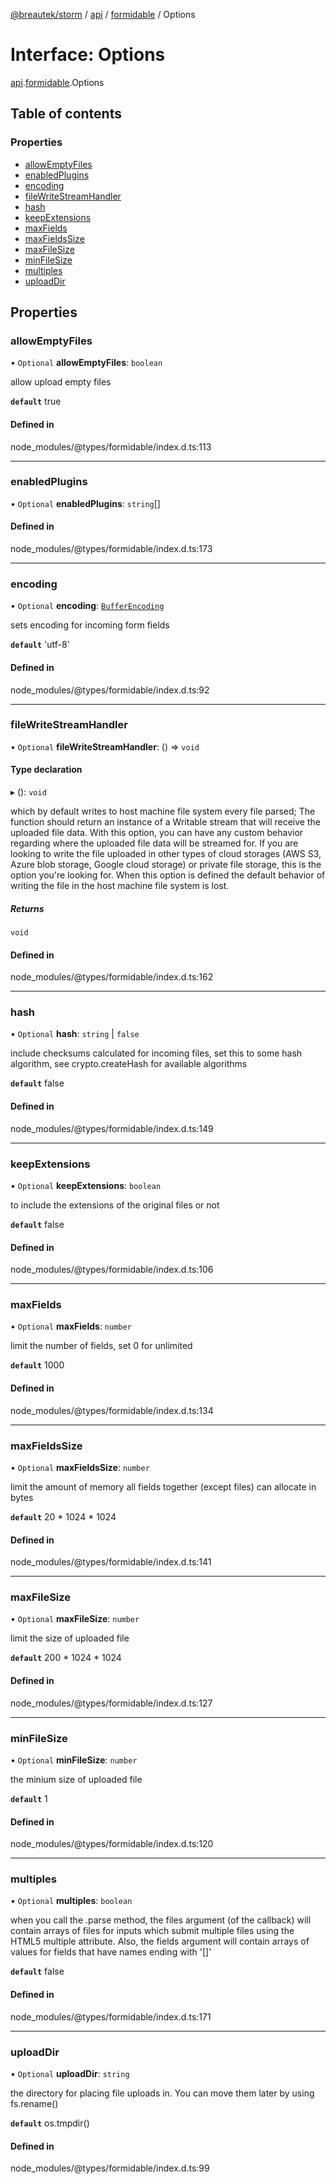 [@breautek/storm](../README.md) / [api](../modules/api.md) / [formidable](../modules/api.formidable.md) / Options

# Interface: Options

[api](../modules/api.md).[formidable](../modules/api.formidable.md).Options

## Table of contents

### Properties

- [allowEmptyFiles](api.formidable.Options.md#allowemptyfiles)
- [enabledPlugins](api.formidable.Options.md#enabledplugins)
- [encoding](api.formidable.Options.md#encoding)
- [fileWriteStreamHandler](api.formidable.Options.md#filewritestreamhandler)
- [hash](api.formidable.Options.md#hash)
- [keepExtensions](api.formidable.Options.md#keepextensions)
- [maxFields](api.formidable.Options.md#maxfields)
- [maxFieldsSize](api.formidable.Options.md#maxfieldssize)
- [maxFileSize](api.formidable.Options.md#maxfilesize)
- [minFileSize](api.formidable.Options.md#minfilesize)
- [multiples](api.formidable.Options.md#multiples)
- [uploadDir](api.formidable.Options.md#uploaddir)

## Properties

### allowEmptyFiles

• `Optional` **allowEmptyFiles**: `boolean`

allow upload empty files

**`default`** true

#### Defined in

node_modules/@types/formidable/index.d.ts:113

___

### enabledPlugins

• `Optional` **enabledPlugins**: `string`[]

#### Defined in

node_modules/@types/formidable/index.d.ts:173

___

### encoding

• `Optional` **encoding**: [`BufferEncoding`](../modules/api.formidable.md#bufferencoding)

sets encoding for incoming form fields

**`default`** 'utf-8'

#### Defined in

node_modules/@types/formidable/index.d.ts:92

___

### fileWriteStreamHandler

• `Optional` **fileWriteStreamHandler**: () => `void`

#### Type declaration

▸ (): `void`

which by default writes to host machine file system every file parsed; The function should
return an instance of a Writable stream that will receive the uploaded file data. With this
option, you can have any custom behavior regarding where the uploaded file data will be
streamed for. If you are looking to write the file uploaded in other types of cloud storages
(AWS S3, Azure blob storage, Google cloud storage) or private file storage, this is the option
you're looking for. When this option is defined the default behavior of writing the file in the
host machine file system is lost.

##### Returns

`void`

#### Defined in

node_modules/@types/formidable/index.d.ts:162

___

### hash

• `Optional` **hash**: `string` \| ``false``

include checksums calculated for incoming files, set this to some hash algorithm, see
crypto.createHash for available algorithms

**`default`** false

#### Defined in

node_modules/@types/formidable/index.d.ts:149

___

### keepExtensions

• `Optional` **keepExtensions**: `boolean`

to include the extensions of the original files or not

**`default`** false

#### Defined in

node_modules/@types/formidable/index.d.ts:106

___

### maxFields

• `Optional` **maxFields**: `number`

limit the number of fields, set 0 for unlimited

**`default`** 1000

#### Defined in

node_modules/@types/formidable/index.d.ts:134

___

### maxFieldsSize

• `Optional` **maxFieldsSize**: `number`

limit the amount of memory all fields together (except files) can allocate in bytes

**`default`** 20 * 1024 * 1024

#### Defined in

node_modules/@types/formidable/index.d.ts:141

___

### maxFileSize

• `Optional` **maxFileSize**: `number`

limit the size of uploaded file

**`default`** 200 * 1024 * 1024

#### Defined in

node_modules/@types/formidable/index.d.ts:127

___

### minFileSize

• `Optional` **minFileSize**: `number`

the minium size of uploaded file

**`default`** 1

#### Defined in

node_modules/@types/formidable/index.d.ts:120

___

### multiples

• `Optional` **multiples**: `boolean`

when you call the .parse method, the files argument (of the callback) will contain arrays of
files for inputs which submit multiple files using the HTML5 multiple attribute. Also, the
fields argument will contain arrays of values for fields that have names ending with '[]'

**`default`** false

#### Defined in

node_modules/@types/formidable/index.d.ts:171

___

### uploadDir

• `Optional` **uploadDir**: `string`

the directory for placing file uploads in. You can move them later by using fs.rename()

**`default`** os.tmpdir()

#### Defined in

node_modules/@types/formidable/index.d.ts:99
